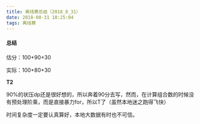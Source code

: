 ```yaml
---
title: 离线赛总结（2018_8_31）
date: 2018-08-31 18:25:04
tags: 离线赛
---
```


#### 总结

估分：100+90+30

实际：100+80+30

**T2**

90%的状压dp还是很好想的，所以奔着90分去写，然而，在计算组合数的时候没有预处理阶乘，而是直接暴力for，所以T了（虽然本地迷之跑得飞快）

时间复杂度一定要认真算好，本地大数据有时也不可信。
